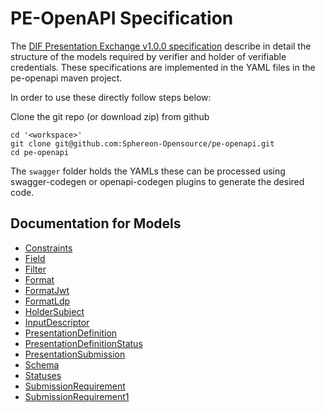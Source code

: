 # PE-OpenAPI Specification

The [DIF Presentation Exchange v1.0.0 specification](https://identity.foundation/presentation-exchange/) describe in detail the structure of the models required by verifier and holder of verifiable credentials. These specifications are implemented in the YAML files in the pe-openapi maven project.

In order to use these directly follow steps below:

Clone the git repo (or download zip) from github
```
cd '<workspace>'
git clone git@github.com:Sphereon-Opensource/pe-openapi.git
cd pe-openapi
```

The `swagger` folder holds the YAMLs these can be processed using swagger-codegen or openapi-codegen plugins to generate the desired code.


## Documentation for Models

- [Constraints](./Models/Constraints.md)
- [Field](./Models/Field.md)
- [Filter](./Models/Filter.md)
- [Format](./Models/Format.md)
- [FormatJwt](./Models/FormatJwt.md)
- [FormatLdp](./Models/FormatLdp.md)
- [HolderSubject](./Models/HolderSubject.md)
- [InputDescriptor](./Models/InputDescriptor.md)
- [PresentationDefinition](./Models/PresentationDefinition.md)
- [PresentationDefinitionStatus](./Models/PresentationDefinitionStatus.md)
- [PresentationSubmission](./Models/PresentationSubmission.md)
- [Schema](./Models/Schema.md)
- [Statuses](./Models/Statuses.md)
- [SubmissionRequirement](./Models/SubmissionRequirement.md)
- [SubmissionRequirement1](./Models/SubmissionRequirement1.md)
